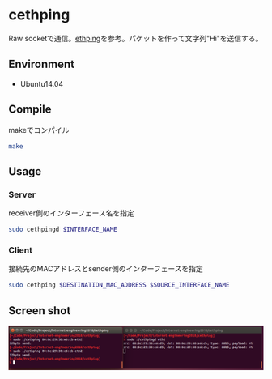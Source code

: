 # cethping

Raw socketで通信。[ethping](https://github.com/y-sira/pyng)を参考。パケットを作って文字列"Hi"を送信する。


Environment
-------

- Ubuntu14.04


Compile
-------
makeでコンパイル
```bash
make
```


Usage
-------

### Server
receiver側のインターフェース名を指定

```bash
sudo cethpingd $INTERFACE_NAME
```

### Client
接続先のMACアドレスとsender側のインターフェースを指定
```bash
sudo cethping $DESTINATION_MAC_ADDRESS $SOURCE_INTERFACE_NAME
```


Screen shot
-------
![screen shot](images/image1.png)


